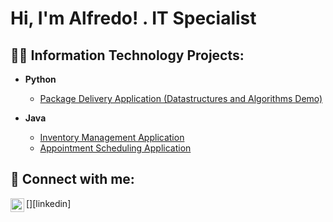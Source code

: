 <h1>Hi, I'm Alfredo! . IT Specialist </h1>

<h2>👨‍💻 Information Technology Projects:</h2>

- <b>Python</b>
  - [Package Delivery Application (Datastructures and Algorithms Demo)](https://github.com/farredondo3/pythonProject)
  
- <b>Java</b>
    - [Inventory Management Application](https://github.com/farredondo3/wguSoftware1FX)
    - [Appointment Scheduling Application](https://github.com/farredondo3/AlfredoArredondoC195PAv1.2)



<h2> 🤳 Connect with me:</h2>

\[<img align="left" alt="JoshMadakor | LinkedIn" width="22px" src="https://cdn.jsdelivr.net/npm/simple-icons@v3/icons/linkedin.svg" />][linkedin]
